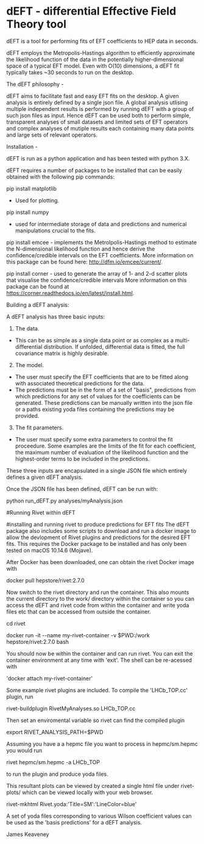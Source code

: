 # dEFT  - differential Effective Field Theory tool

dEFT is a tool for performing fits of EFT coefficients to HEP data in seconds. 

dEFT employs the Metropolis-Hastings algorithm to efficiently approximate
the likelihood function of the data in the potentially higher-dimensional
space of a typical EFT model. Even with O(10) dimensions, a dEFT fit typically
takes ~30 seconds to run on the desktop.
 
The dEFT philosophy -

dEFT aims to facilitate fast and easy EFT fits on the desktop. A given analysis is entirely defined
by a single json file. A global analysis utlising multiple independent results is performed
by running dEFT with a group of such json files as input. Hence dEFT can be used both to perform
simple, transparent analyses of small datasets and limited sets of EFT operators and complex
analyses of mutiple results each containing many data points and large sets of relevant operators.

Installation  - 

dEFT is run as a python application and has been tested with python 3.X.

dEFT requires a number of packages to be installed that can be easily
obtained with the following pip commands:
 
pip install matplotlib

- Used for plotting. 

pip install numpy

- used for intermediate storage of data and predictions and numerical manipulations
  crucial to the fits. 

pip install emcee
    - implements the Metrolpolis-Hastings method to estimate the N-dimensional likelihood
      function and hence derive the confidence/credible intervals on the EFT coefficients.
      More information on this package can be found here: http://dfm.io/emcee/current/.

pip install corner 
    - used to generate the array of 1- and 2-d scatter plots that visualise the confidence/credible intervals
      More information on this package can be found at https://corner.readthedocs.io/en/latest/install.html.

Building a dEFT analysis:

A dEFT analysis has three basic inputs:

1) The data.
  - This can be as simple as a single data point or as complex
as a multi-differential distribution. If unfolded, differential data
is fitted, the full covariance matrix is highly desirable.

2) The model.
  - The user must specify the EFT coefficients that are to be fitted along with associated
    theoretical predictions for the data. 
  - The predictions must be in the form of a set of "basis", predictions 
 from which predictions for any set of values for the coefficients can be generated. 
 These predictions can be manually written into the json file or a paths  existing yoda
 files containing the predictions may be provided.

3) The fit parameters.
  - The user must specify some extra parameters to control the fit proceedure.
 Some examples are the limits of the fit for each coefficient, the maximum number of
evaluation of the likelihood function and the highest-order terms to be included in
the predictions.   

These three inputs are encapsulated in a single JSON file which entirely
defines a given dEFT analysis.

Once the JSON file has been defined, dEFT can be run with:

python run_dEFT.py analyses/myAnalysis.json 



#Running Rivet within dEFT

#installing and running rivet to produce predictions for EFT fits
The dEFT package also includes some scripts to download and run a
docker image to allow the devlopment of Rivet plugins and predictions
for the desired EFT fits. This requires the Docker package to be installed
and has only been tested on macOS 10.14.6 (Mojave). 

After Docker has been downloaded, one can obtain the rivet Docker image 
with 

docker pull hepstore/rivet:2.7.0

Now switch to the rivet directory and run the container. This also mounts the current
directory to the work/ directory within the container so you can access the dEFT and rivet
code from within the container and write yoda files etc that can be accessed from outside
the container.

cd rivet 

docker run -it --name my-rivet-container  -v $PWD:/work hepstore/rivet:2.7.0 bash

You should now be within the container and can run rivet.
You can exit the container environment at any time with 'exit'.
The shell can be re-acessed with

'docker attach my-rivet-container'

Some example rivet plugins are included. To compile the
'LHCb_TOP.cc' plugin, run

rivet-buildplugin RivetMyAnalyses.so LHCb_TOP.cc 

Then set an enviromental variable so rivet can find the compiled plugin

export RIVET_ANALYSIS_PATH=$PWD

Assuming you have a a hepmc file you want to process in hepmc/sm.hepmc
you would run

rivet hepmc/sm.hepmc -a LHCb_TOP

to run the plugin and produce yoda files.

This resultant plots can be viewed by created a single html file under rivet-plots/ which
can be viewed locally with your web browser.

rivet-mkhtml Rivet.yoda:'Title=SM':'LineColor=blue' 

A set of yoda files corresponding to various Wilson coefficient values can be used
as the 'basis predictions' for a dEFT analysis.

James Keaveney
